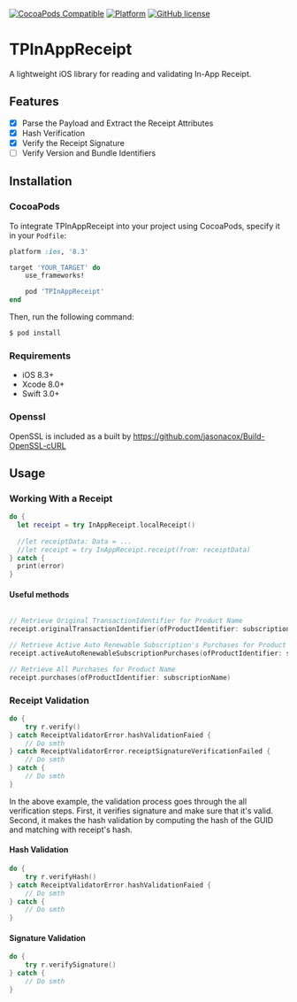 [![CocoaPods Compatible](https://img.shields.io/cocoapods/v/TPInAppReceipt.svg)](https://img.shields.io/cocoapods/v/TPInAppReceipt.svg)
[![Platform](https://img.shields.io/cocoapods/p/TPInAppReceipt.svg?style=flat)]()
[![GitHub license](https://img.shields.io/badge/license-MIT-blue.svg)](https://raw.githubusercontent.com/tikhop/TPInAppReceipt/master/LICENSE)
# TPInAppReceipt

A lightweight iOS library for reading and validating In-App Receipt.

## Features

- [x] Parse the Payload and Extract the Receipt Attributes
- [x] Hash Verification
- [x] Verify the Receipt Signature
- [ ] Verify Version and Bundle Identifiers

Installation
------------

### CocoaPods

To integrate TPInAppReceipt into your project using CocoaPods, specify it in your `Podfile`:

```ruby
platform :ios, '8.3'

target 'YOUR_TARGET' do
    use_frameworks!

    pod 'TPInAppReceipt'
end

```

Then, run the following command:

```bash
$ pod install
```

### Requirements

- iOS 8.3+
- Xcode 8.0+
- Swift 3.0+

### Openssl

OpenSSL is included as a built by https://github.com/jasonacox/Build-OpenSSL-cURL

Usage
-------------

### Working With a Receipt

```swift
do {
  let receipt = try InAppReceipt.localReceipt() 
  
  //let receiptData: Data = ...
  //let receipt = try InAppReceipt.receipt(from: receiptData)
} catch {
  print(error)
}
```

#### Useful methods

```swift

// Retrieve Original TransactionIdentifier for Product Name
receipt.originalTransactionIdentifier(ofProductIdentifier: subscriptionName)

// Retrieve Active Auto Renewable Subscription's Purchases for Product Name and Specific Date
receipt.activeAutoRenewableSubscriptionPurchases(ofProductIdentifier: subscriptionName, forDate: Date())

// Retrieve All Purchases for Product Name
receipt.purchases(ofProductIdentifier: subscriptionName)

```

### Receipt Validation

```swift
do {
    try r.verify()
} catch ReceiptValidatorError.hashValidationFaied {
    // Do smth
} catch ReceiptValidatorError.receiptSignatureVerificationFailed {
    // Do smth
} catch {
    // Do smth
}
```

In the above example, the validation process goes through the all verification steps. First, it verifies signature and make sure that it's valid. Second, it makes the hash validation by computing the hash of the GUID and matching with receipt's hash.

#### Hash Validation

```swift
do {
    try r.verifyHash()
} catch ReceiptValidatorError.hashValidationFaied {
    // Do smth
} catch {
    // Do smth
}
```

#### Signature Validation

```swift
do {
    try r.verifySignature()
} catch {
    // Do smth
}
```
